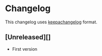 # Changelog

This changelog uses [keepachangelog](http://keepachangelog.com) format.

## [Unreleased][]

- First version